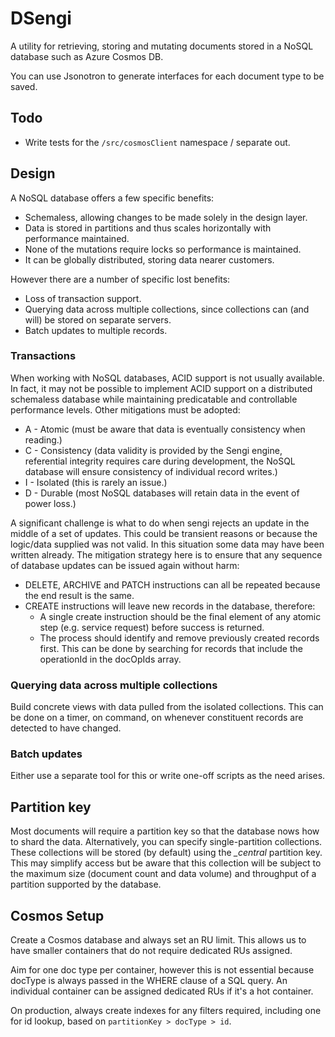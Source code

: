 # DSengi

A utility for retrieving, storing and mutating documents stored in a NoSQL
database such as Azure Cosmos DB.

You can use Jsonotron to generate interfaces for each document type to be saved.

## Todo

- Write tests for the `/src/cosmosClient` namespace / separate out.

## Design

A NoSQL database offers a few specific benefits:

- Schemaless, allowing changes to be made solely in the design layer.
- Data is stored in partitions and thus scales horizontally with performance
  maintained.
- None of the mutations require locks so performance is maintained.
- It can be globally distributed, storing data nearer customers.

However there are a number of specific lost benefits:

- Loss of transaction support.
- Querying data across multiple collections, since collections can (and will) be
  stored on separate servers.
- Batch updates to multiple records.

### Transactions

When working with NoSQL databases, ACID support is not usually available. In
fact, it may not be possible to implement ACID support on a distributed
schemaless database while maintaining predicatable and controllable performance
levels. Other mitigations must be adopted:

- A - Atomic (must be aware that data is eventually consistency when reading.)
- C - Consistency (data validity is provided by the Sengi engine, referential
  integrity requires care during development, the NoSQL database will ensure
  consistency of individual record writes.)
- I - Isolated (this is rarely an issue.)
- D - Durable (most NoSQL databases will retain data in the event of power
  loss.)

A significant challenge is what to do when sengi rejects an update in the middle
of a set of updates. This could be transient reasons or because the logic/data
supplied was not valid. In this situation some data may have been written
already. The mitigation strategy here is to ensure that any sequence of database
updates can be issued again without harm:

- DELETE, ARCHIVE and PATCH instructions can all be repeated because the end
  result is the same.
- CREATE instructions will leave new records in the database, therefore:
  - A single create instruction should be the final element of any atomic step
    (e.g. service request) before success is returned.
  - The process should identify and remove previously created records first.  This can be done by searching for records that include the operationId in the docOpIds array.

### Querying data across multiple collections

Build concrete views with data pulled from the isolated collections. This can be done
on a timer, on command, on whenever constituent records are detected to have
changed.

### Batch updates

Either use a separate tool for this or write one-off scripts as the need arises.

## Partition key

Most documents will require a partition key so that the database nows how to shard the data.  Alternatively, you can specify single-partition collections.  These collections will be stored (by default) using the *_central* partition key.  This may simplify access but be aware that this collection will be subject to the maximum size (document count and data volume) and throughput of a partition supported by the database.

## Cosmos Setup

Create a Cosmos database and always set an RU limit. This allows us to have
smaller containers that do not require dedicated RUs assigned.

Aim for one doc type per container, however this is not essential because
docType is always passed in the WHERE clause of a SQL query. An individual
container can be assigned dedicated RUs if it's a hot container.

On production, always create indexes for any filters required, including one for
id lookup, based on `partitionKey > docType > id`.
